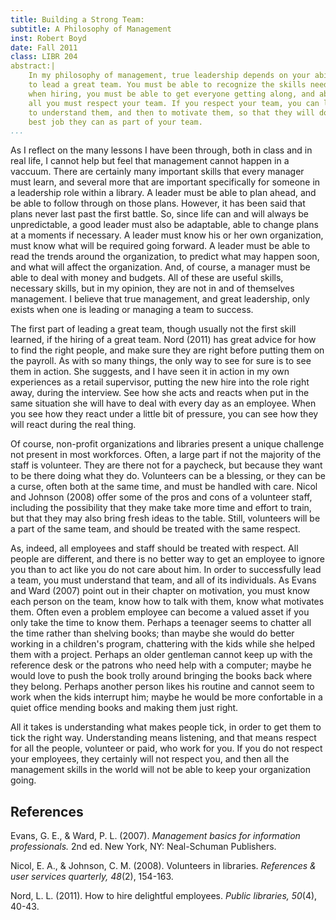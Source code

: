 ```yaml
---
title: Building a Strong Team:
subtitle: A Philosophy of Management
inst: Robert Boyd
date: Fall 2011
class: LIBR 204
abstract:|
    In my philosophy of management, true leadership depends on your ability
    to lead a great team. You must be able to recognize the skills needed
    when hiring, you must be able to get everyone getting along, and above
    all you must respect your team. If you respect your team, you can learn
    to understand them, and then to motivate them, so that they will do the
    best job they can as part of your team.
...
```


As I reflect on the many lessons I have been through, both in class and
in real life, I cannot help but feel that management cannot happen in a
vaccuum. There are certainly many important skills that every manager
must learn, and several more that are important specifically for someone
in a leadership role within a library. A leader must be able to plan
ahead, and be able to follow through on those plans. However, it has
been said that plans never last past the first battle. So, since life
can and will always be unpredictable, a good leader must also be
adaptable, able to change plans at a moments if necessary. A leader must
know his or her own organization, must know what will be required going
forward. A leader must be able to read the trends around the
organization, to predict what may happen soon, and what will affect the
organization. And, of course, a manager must be able to deal with money
and budgets. All of these are useful skills, necessary skills, but in my
opinion, they are not in and of themselves management. I believe that
true management, and great leadership, only exists when one is leading
or managing a team to success.

The first part of leading a great team, though usually not the first
skill learned, if the hiring of a great team. Nord (2011) has great
advice for how to find the right people, and make sure they are right
before putting them on the payroll. As with so many things, the only way
to see for sure is to see them in action. She suggests, and I have seen
it in action in my own experiences as a retail supervisor, putting the
new hire into the role right away, during the interview. See how she
acts and reacts when put in the same situation she will have to deal
with every day as an employee. When you see how they react under a
little bit of pressure, you can see how they will react during the real
thing.

Of course, non-profit organizations and libraries present a unique
challenge not present in most workforces. Often, a large part if not the
majority of the staff is volunteer. They are there not for a paycheck,
but because they want to be there doing what they do. Volunteers can be
a blessing, or they can be a curse, often both at the same time, and
must be handled with care. Nicol and Johnson (2008) offer some of the
pros and cons of a volunteer staff, including the possibility that they
make take more time and effort to train, but that they may also bring
fresh ideas to the table. Still, volunteers will be a part of the same
team, and should be treated with the same respect.

As, indeed, all employees and staff should be treated with respect. All
people are different, and there is no better way to get an employee to
ignore you than to act like you do not care about him. In order to
successfully lead a team, you must understand that team, and all of its
individuals. As Evans and Ward (2007) point out in their chapter on
motivation, you must know each person on the team, know how to talk with
them, know what motivates them. Often even a problem employee can become
a valued asset if you only take the time to know them. Perhaps a
teenager seems to chatter all the time rather than shelving books; than
maybe she would do better working in a children's program, chattering
with the kids while she helped them with a project. Perhaps an older
gentleman cannot keep up with the reference desk or the patrons who need
help with a computer; maybe he would love to push the book trolly around
bringing the books back where they belong. Perhaps another person likes
his routine and cannot seem to work when the kids interrupt him; maybe
he would be more confortable in a quiet office mending books and making
them just right.

All it takes is understanding what makes people tick, in order to get
them to tick the right way. Understanding means listening, and that
means respect for all the people, volunteer or paid, who work for you.
If you do not respect your employees, they certainly will not respect
you, and then all the management skills in the world will not be able to
keep your organization going.

<div class="references">

References
----------

Evans, G. E., & Ward, P. L. (2007). *Management basics for information
professionals.* 2nd ed. New York, NY: Neal-Schuman Publishers.

Nicol, E. A., & Johnson, C. M. (2008). Volunteers in libraries.
*References & user services quarterly, 48*(2), 154-163.

Nord, L. L. (2011). How to hire delightful employees. *Public libraries,
50*(4), 40-43.

</div>
